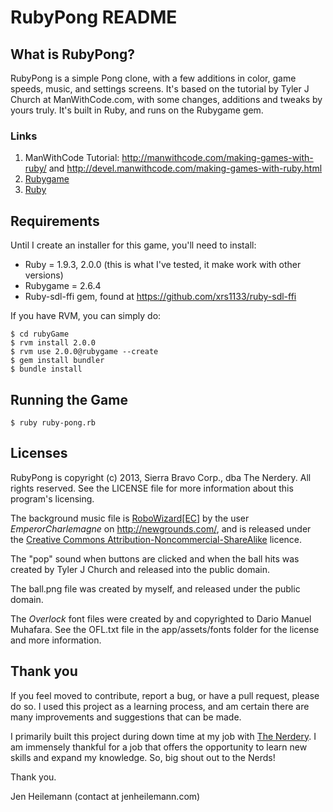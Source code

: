 # RubyPong README #

## What is RubyPong? ##

RubyPong is a simple Pong clone, with a few additions in color, game speeds,
music, and settings screens. It's based on the tutorial by Tyler J Church at
ManWithCode.com, with some changes, additions and tweaks by yours truly. It's
built in Ruby, and runs on the Rubygame gem.

### Links ###
1. ManWithCode Tutorial: http://manwithcode.com/making-games-with-ruby/ and
http://devel.manwithcode.com/making-games-with-ruby.html
2. [Rubygame](http://rubygame.org)
3. [Ruby](http://www.ruby-lang.org)

## Requirements ##

Until I create an installer for this game, you'll need to install:

* Ruby = 1.9.3, 2.0.0 (this is what I've tested, it make work with other versions)
* Rubygame = 2.6.4
* Ruby-sdl-ffi gem, found at https://github.com/xrs1133/ruby-sdl-ffi

If you have RVM, you can simply do:

    $ cd rubyGame
    $ rvm install 2.0.0
    $ rvm use 2.0.0@rubygame --create
    $ gem install bundler
    $ bundle install

## Running the Game ##

    $ ruby ruby-pong.rb

## Licenses ##

RubyPong is copyright (c) 2013, Sierra Bravo Corp., dba The Nerdery. All rights
reserved. See the LICENSE file for more information about this program's
licensing.

The background music file is [RoboWizard[EC]](http://www.newgrounds.com/audio/listen/338715) by the user _EmperorCharlemagne_ on http://newgrounds.com/, and is released under the [Creative Commons Attribution-Noncommercial-ShareAlike](http://creativecommons.org/licenses/by-nc-sa/3.0/) licence.

The "pop" sound when buttons are clicked and when the ball hits was created by
Tyler J Church and released into the public domain.

The ball.png file was created by myself, and released under the public domain.

The _Overlock_ font files were created by and copyrighted to Dario Manuel
Muhafara. See the OFL.txt file in the app/assets/fonts folder for the license
and more information.

## Thank you ##

If you feel moved to contribute, report a bug, or have a pull request, please
do so. I used this project as a learning process, and am certain there are
many improvements and suggestions that can be made.

I primarily built this project during down time at my job with [The Nerdery](http://nerdery.com).
I am immensely thankful for a job that offers the opportunity to learn new
skills and expand my knowledge. So, big shout out to the Nerds!

Thank you.

Jen Heilemann (contact at jenheilemann.com)

